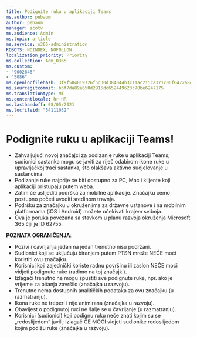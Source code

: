 ```yaml
---
title: Podignite ruku u aplikaciji Teams
ms.author: pebaum
author: pebaum
manager: scotv
ms.audience: Admin
ms.topic: article
ms.service: o365-administration
ROBOTS: NOINDEX, NOFOLLOW
localization_priority: Priority
ms.collection: Adm_O365
ms.custom:
- "9002646"
- "5086"
ms.openlocfilehash: 3f9f584019726f5d30d384044b3c11ac215ca371c06f6472a8d479b38ccaf537
ms.sourcegitcommit: b5f7da89a650d2915dc652449623c78be6247175
ms.translationtype: MT
ms.contentlocale: hr-HR
ms.lasthandoff: 08/05/2021
ms.locfileid: "54111032"
---
```

# <a name="raise-your-hand-in-teams"></a>Podignite ruku u aplikaciji Teams!

- Zahvaljujući novoj značajci za podizanje ruke u aplikaciji Teams, sudionici sastanka mogu se javiti za riječ odabirom ikone ruke u upravljačkoj traci sastanka, što olakšava aktivno sudjelovanje u sastancima.
- Podizanje ruke najprije će biti dostupno za PC, Mac i klijente koji aplikaciji pristupaju putem weba.
- Zatim će uslijediti podrška za mobilne aplikacije. Značajku ćemo postupno početi uvoditi sredinom travnja.
- Podršku za značajku u okruženjima za državne ustanove i na mobilnim platformama (iOS i Android) možete očekivati krajem svibnja.
- Ova je poruka povezana sa stavkom u planu razvoja okruženja Microsoft 365 čiji je ID 62755.

**POZNATA OGRANIČENJA**:

- Pozivi i čavrljanja jedan na jedan trenutno nisu podržani.
- Sudionici koji se uključuju biranjem putem PTSN mreže NEĆE moći koristiti ovu značajku.
- Korisnici koji zajednički koriste radnu površinu ili zaslon NEĆE moći vidjeti podignute ruke (radimo na toj značajki).
- Izlagači trenutno ne mogu spustiti sve podignute ruke, npr. ako je vrijeme za pitanja završilo (značajka u razvoju).
- Trenutno nema dostupnih analitičkih podataka za ovu značajku (u razmatranju).
- Ikona ruke ne treperi i nije animirana (značajka u razvoju).
- Obavijest o podignutoj ruci ne šalje se u čavrljanje (u razmatranju).
- Korisnici (sudionici) koji podignu ruku neće znati kojim su se „redoslijedom“ javili; izlagač ĆE MOĆI vidjeti sudionike redoslijedom kojim podižu ruke (značajka u razvoju).
